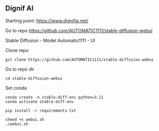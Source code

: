 ## Dignif AI

Starting point: https://www.dignifai.net/

Go to repo https://github.com/AUTOMATIC1111/stable-diffusion-webui

Stable Diffusion - Model
Automatic1111 - UI 

Clone repo

```
git clone https://github.com/AUTOMATIC1111/stable-diffusion-webui
```

Go to repo dir

```
cd stable-diffusion-webui
```

Set conda 


```
conda create -n stable-diff-env python=3.11
conda activate stable-diff-env
```

```
pip install -r requirements.txt 
```

```
chmod +x webui.sh
./webui.sh 
```